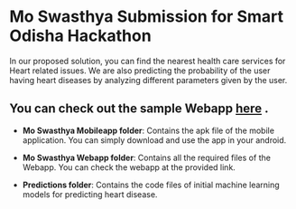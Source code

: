 # Mo Swasthya Submission for Smart Odisha Hackathon

In our proposed solution, you can find the nearest health care services for Heart related issues. We are also predicting the probability of the user having heart diseases by analyzing different parameters given by the user.

## **You can check out the sample Webapp** [here](https://apps.coeaibbsr.in/moswasthya) **.**

- **Mo Swasthya Mobileapp folder**:  Contains the apk file of the mobile application. You can simply download and use the app in your android.

- **Mo Swasthya Webapp folder**: Contains all the required files of the Webapp. You can check the webapp at the provided link.

- **Predictions folder**: Contains the code files of initial machine learning models for predicting heart disease.
